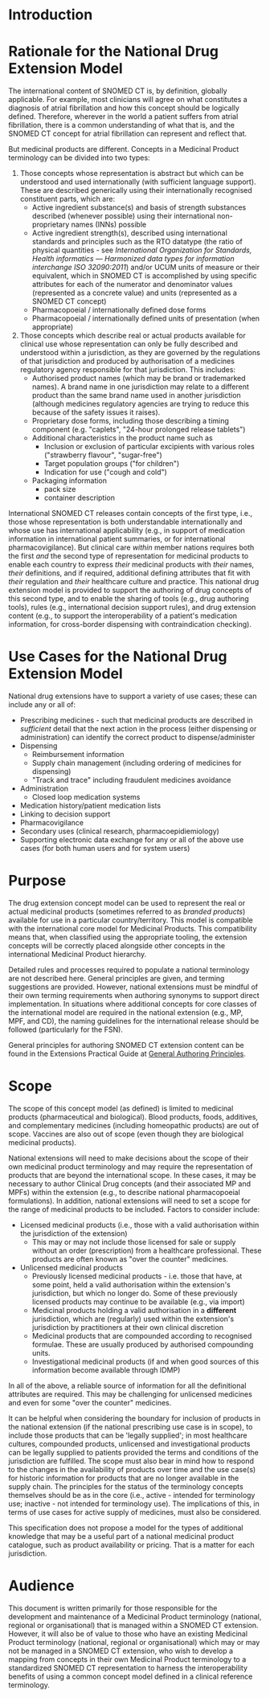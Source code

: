 # Introduction

# Rationale for the National Drug Extension Model

The international content of SNOMED CT is, by definition, globally applicable. For example, most clinicians will agree on what constitutes a diagnosis of atrial fibrillation and how this concept should be logically defined. Therefore, wherever in the world a patient suffers from atrial fibrillation, there is a common understanding of what that is, and the SNOMED CT concept for atrial fibrillation can represent and reflect that.

But medicinal products are different. Concepts in a Medicinal Product terminology can be divided into two types:

  1. Those concepts whose representation is abstract but which can be understood and used internationally (with sufficient language support). These are described generically using their internationally recognised constituent parts, which are: 
     * Active ingredient substance(s) and basis of strength substances described (whenever possible) using their international non-proprietary names (INNs) possible
     * Active ingredient strength(s), described using international standards and principles such as the RTO<PQ> datatype (the ratio of physical quantities - see _International Organization for Standards, Health informatics — Harmonized data types for information interchange ISO 32090:2011_) and/or UCUM units of measure or their equivalent, which in SNOMED CT is accomplished by using specific attributes for each of the numerator and denominator values (represented as a concrete value) and units (represented as a SNOMED CT concept)
     * Pharmacopoeial / internationally defined dose forms
     * Pharmacopoeial / internationally defined units of presentation (when appropriate)
  2. Those concepts which describe real or actual products available for clinical use whose representation can only be fully described and understood within a jurisdiction, as they are governed by the regulations of that jurisdiction and produced by authorisation of a medicines regulatory agency responsible for that jurisdiction. This includes:
     * Authorised product names (which may be brand or trademarked names). A brand name in one jurisdiction may relate to a different product than the same brand name used in another jurisdiction (although medicines regulatory agencies are trying to reduce this because of the safety issues it raises).
     * Proprietary dose forms, including those describing a timing component (e.g. "caplets", "24-hour prolonged release tablets")
     * Additional characteristics in the product name such as
       * Inclusion or exclusion of particular excipients with various roles ("strawberry flavour", "sugar-free")
       * Target population groups ("for children")
       * Indication for use ("cough and cold")
     * Packaging information
       * pack size
       * container description

International SNOMED CT releases contain concepts of the first type, i.e., those whose representation is both understandable internationally and whose use has international applicability (e.g., in support of medication information in international patient summaries, or for international pharmacovigilance). But clinical care _within_ member nations requires both the first _and_ the second type of representation for medicinal products to enable each country to express _their_ medicinal products with _their_ names, _their_ definitions, and if required, additional defining attributes that fit with _their_ regulation and _their_ healthcare culture and practice. This national drug extension model is provided to support the authoring of drug concepts of this second type, and to enable the sharing of tools (e.g., drug authoring tools), rules (e.g., international decision support rules), and drug extension content (e.g., to support the interoperability of a patient's medication information, for cross-border dispensing with contraindication checking).

# Use Cases for the National Drug Extension Model

National drug extensions have to support a variety of use cases; these can include any or all of:

  * Prescribing medicines - such that medicinal products are described in _sufficient_ detail that the next action in the process (either dispensing or administration) can identify the correct product to dispense/administer
  * Dispensing
    * Reimbursement information
    * Supply chain management (including ordering of medicines for dispensing)
    * "Track and trace" including fraudulent medicines avoidance
  * Administration
    * Closed loop medication systems
  * Medication history/patient medication lists
  * Linking to decision support
  * Pharmacovigilance
  * Secondary uses (clinical research, pharmacoepidiemiology)
  * Supporting electronic data exchange for any or all of the above use cases (for both human users and for system users)

# Purpose

The drug extension concept model can be used to represent the real or actual medicinal products (sometimes referred to as _branded products_) available for use in a particular country/territory. This model is compatible with the international core model for Medicinal Products. This compatibility means that, when classified using the appropriate tooling, the extension concepts will be correctly placed alongside other concepts in the international Medicinal Product hierarchy. 

Detailed rules and processes required to populate a national terminology are not described here. General principles are given, and terming suggestions are provided. However, national extensions must be mindful of their own terming requirements when authoring synonyms to support direct implementation. In situations where additional concepts for core classes of the international model are required in the national extension (e.g., MP, MPF, and CD), the naming guidelines for the international release should be followed (particularly for the FSN).

General principles for authoring SNOMED CT extension content can be found in the Extensions Practical Guide at [General Authoring Principles](https://docs.snomed.org/snomed-ct-practical-guides/snomed-ct-extension-guide/5-key-steps/5.4-authoring/5.4.1-general-authoring-principles).

# Scope

The scope of this concept model (as defined) is limited to medicinal products (pharmaceutical and biological). Blood products, foods, additives, and complementary medicines (including homeopathic products) are out of scope. Vaccines are also out of scope (even though they are biological medicinal products).

National extensions will need to make decisions about the scope of their own medicinal product terminology and may require the representation of products that are beyond the international scope. In these cases, it may be necessary to author Clinical Drug concepts (and their associated MP and MPFs) within the extension (e.g., to describe national pharmacopoeial formulations). In addition, national extensions will need to set a scope for the range of medicinal products to be included. Factors to consider include:

  * Licensed medicinal products (i.e., those with a valid authorisation within the jurisdiction of the extension)
    * This may or may not include those licensed for sale or supply without an order (prescription) from a healthcare professional. These products are often known as "over the counter" medicines.
  * Unlicensed medicinal products
    * Previously licensed medicinal products - i.e. those that have, at some point, held a valid authorisation within the extension's jurisdiction, but which no longer do. Some of these previously licensed products may continue to be available (e.g., via import)
    * Medicinal products holding a valid authorisation in a **different** jurisdiction, which are (regularly) used within the extension's jurisdiction by practitioners at their own clinical discretion
    * Medicinal products that are compounded according to recognised formulae. These are usually produced by authorised compounding units.
    * Investigational medicinal products (if and when good sources of this information become available through IDMP)

In all of the above, a reliable source of information for all the definitional attributes are required. This may be challenging for unlicensed medicines and even for some "over the counter" medicines.

It can be helpful when considering the boundary for inclusion of products in the national extension (if the national prescribing use case is in scope), to include those products that can be 'legally supplied'; in most healthcare cultures, compounded products, unlicensed and investigational products can be legally supplied to patients provided the terms and conditions of the jurisdiction are fulfilled. The scope must also bear in mind how to respond to the changes in the availability of products over time and the use case(s) for historic information for products that are no longer available in the supply chain. The principles for the status of the terminology concepts themselves should be as in the core (i.e., active - intended for terminology use; inactive - not intended for terminology use). The implications of this, in terms of use cases for active supply of medicines, must also be considered.

This specification does not propose a model for the types of additional knowledge that may be a useful part of a national medicinal product catalogue, such as product availability or pricing. That is a matter for each jurisdiction. 

# Audience

This document is written primarily for those responsible for the development and maintenance of a Medicinal Product terminology (national, regional or organisational) that is managed within a SNOMED CT extension. However, it will also be of value to those who have an existing Medicinal Product terminology (national, regional or organisational) which may or may not be managed in a SNOMED CT extension, who wish to develop a mapping from concepts in their own Medicinal Product terminology to a standardized SNOMED CT representation to harness the interoperability benefits of using a common concept model defined in a clinical reference terminology.

  

